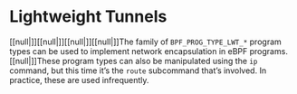 # Lightweight Tunnels

[[null|]][[null|]][[null|]][[null|]]The family of `BPF_PROG_TYPE_LWT_*` program types can be used to implement network encapsulation in eBPF programs. [[null|]]These program types can also be manipulated using the `ip` command, but this time it’s the `route` subcommand that’s involved. In practice, these are used infrequently.